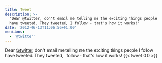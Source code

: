 ```yaml
---
title: Tweet
description: >-
  "Dear @twitter, don't email me telling me the exciting things people I follow
  have tweeted. They tweeted, I follow - that's how it works!"
date: '2012-06-13T11:06:56+01:00'
mentions:
  - '@twitter'
---
```

Dear [@twitter](https://twitter.com/@twitter), don't email me telling me the exciting things people I follow have tweeted. They tweeted, I follow - that's how it works!
      {{< tweet 0 0 >}}
    
